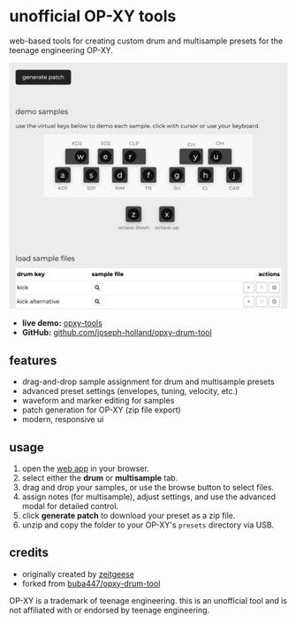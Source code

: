 # unofficial OP-XY tools

web-based tools for creating custom drum and multisample presets for the teenage engineering OP-XY.

![OP-XY Tools Preview](preview-image.png)

- **live demo:** [opxy-tools](https://opxy-tools.pages.dev/)
- **GitHub:** [github.com/joseph-holland/opxy-drum-tool](https://github.com/joseph-holland/opxy-drum-tool)

## features

- drag-and-drop sample assignment for drum and multisample presets
- advanced preset settings (envelopes, tuning, velocity, etc.)
- waveform and marker editing for samples
- patch generation for OP-XY (zip file export)
- modern, responsive ui

## usage

1. open the [web app](https://opxy-tools.pages.dev/) in your browser.
2. select either the **drum** or **multisample** tab.
3. drag and drop your samples, or use the browse button to select files.
4. assign notes (for multisample), adjust settings, and use the advanced modal for detailed control.
5. click **generate patch** to download your preset as a zip file.
6. unzip and copy the folder to your OP-XY's `presets` directory via USB.

## credits

- originally created by [zeitgeese](https://github.com/buba447)
- forked from [buba447/opxy-drum-tool](https://buba447.github.io/opxy-drum-tool/)

OP-XY is a trademark of teenage engineering. this is an unofficial tool and is not affiliated with or endorsed by teenage engineering.

